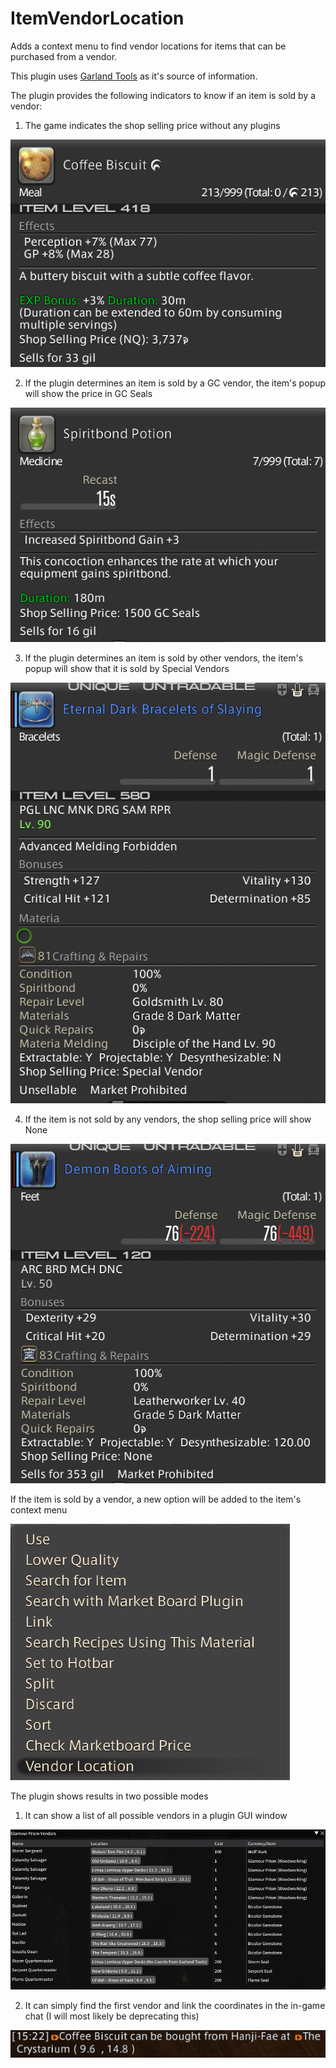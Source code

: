 # ItemVendorLocation
Adds a context menu to find vendor locations for items that can be purchased from a vendor.

This plugin uses [Garland Tools](https://garlandtools.org/) as it's source of information.

The plugin provides the following indicators to know if an item is sold by a vendor:
1. The game indicates the shop selling price without any plugins

![Alt text](/Images/GilVendor.png?raw=true "Item Sold for Gil")

2. If the plugin determines an item is sold by a GC vendor, the item's popup will show the price in GC Seals

![Alt text](/Images/GCVendor.png?raw=true "Item Sold for GC Seals")

3. If the plugin determines an item is sold by other vendors, the item's popup will show that it is sold by Special Vendors

![Alt text](/Images//SpecialVendor.png?raw=true "Item Sold for other currency")

4. If the item is not sold by any vendors, the shop selling price will show None

![Alt text](/Images/NoVendors.png?raw=true "Item not sold for any currency")

If the item is sold by a vendor, a new option will be added to the item's context menu

![Alt text](/Images/ContextMenu.png?raw=true "Item Context Menu")


The plugin shows results in two possible modes

1. It can show a list of all possible vendors in a plugin GUI window

![Alt text](/Images/VendorLocations.png?raw=true "Vendor Locations")

2. It can simply find the first vendor and link the coordinates in the in-game chat (I will most likely be deprecating this)

![Alt text](/Images/ChatVendorLocation.png?raw=true "Vendor Location")
